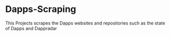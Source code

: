 # Dapps-Scraping
This Projects scrapes the Dapps websites and repositories such as the state of Dapps and Dappradar
